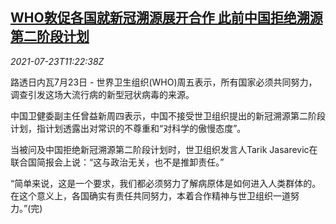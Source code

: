 <!--1627039862000-->
[WHO敦促各国就新冠溯源展开合作 此前中国拒绝溯源第二阶段计划](https://cn.reuters.com/article/who-covid-origin-us-cn-0723-idCNKBS2ET13E)
------

<div><i>2021-07-23T11:22:38Z</i></div><p>路透日内瓦7月23日 - 世界卫生组织(WHO)周五表示，所有国家必须共同努力，调查引发这场大流行病的新型冠状病毒的来源。</p><p>中国卫健委副主任曾益新周四表示，中国不接受世卫组织提出的新冠溯源第二阶段计划，指计划透露出对常识的不尊重和“对科学的傲慢态度”。</p><p>当被问及中国拒绝新冠溯源第二阶段计划时，世卫组织发言人Tarik Jasarevic在联合国简报会上说：“这与政治无关，也不是推卸责任。”</p><p>“简单来说，这是一个要求，我们都必须努力了解病原体是如何进入人类群体的。在这个意义上，各国确实有责任共同努力，本着合作精神与世卫组织一道努力。”(完)</p>
